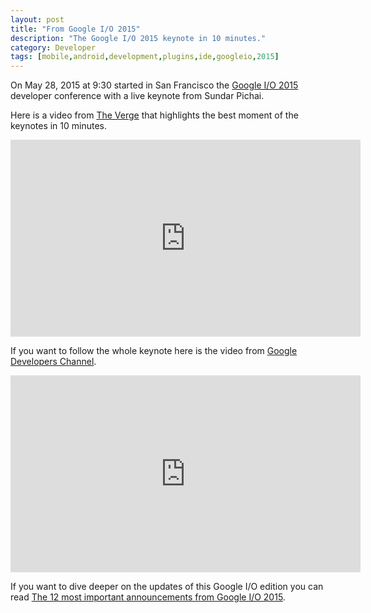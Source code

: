 ```yaml
---
layout: post
title: "From Google I/O 2015"
description: "The Google I/O 2015 keynote in 10 minutes."
category: Developer
tags: [mobile,android,development,plugins,ide,googleio,2015]
---
```


On May 28, 2015 at 9:30 started in San Francisco the [Google I/O 2015](https://events.google.com/io2015/) developer conference with a live keynote from Sundar Pichai.

Here is a video from [The Verge](http://www.theverge.com/) that highlights the best moment of the keynotes in 10 minutes.

<iframe width="560" height="315" src="https://www.youtube.com/embed/dyK9swyt154" frameborder="0" allowfullscreen></iframe>

If you want to follow the whole keynote here is the video from [Google Developers Channel](https://www.youtube.com/channel/UC_x5XG1OV2P6uZZ5FSM9Ttw).

<iframe width="560" height="315" src="https://www.youtube.com/embed/7V-fIGMDsmE" frameborder="0" allowfullscreen></iframe>

If you want to dive deeper on the updates of this Google I/O edition you can read [The 12 most important announcements from Google I/O 2015](http://www.theverge.com/2015/5/28/8676769/google-io-2015-highlights-announcements-recap).


